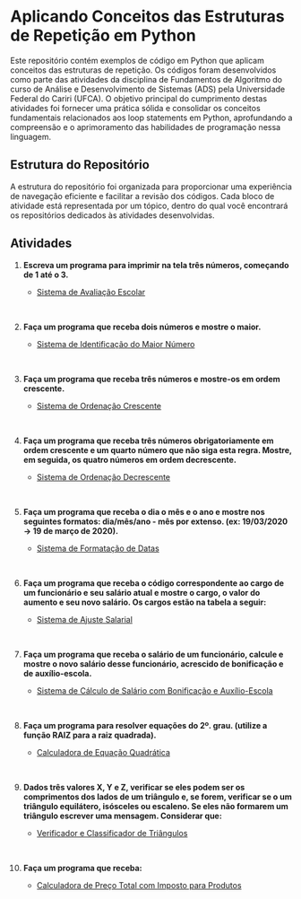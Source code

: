 # Aplicando Conceitos das Estruturas de Repetição em Python

Este repositório contém exemplos de código em Python que aplicam conceitos das estruturas de repetição. Os códigos foram desenvolvidos como parte das atividades da disciplina de Fundamentos de Algoritmo do curso de Análise e Desenvolvimento de Sistemas (ADS) pela Universidade Federal do Cariri (UFCA). O objetivo principal do cumprimento destas atividades foi fornecer uma prática sólida e consolidar os conceitos fundamentais relacionados aos loop statements em Python, aprofundando a compreensão e o aprimoramento das habilidades de programação nessa linguagem.

## Estrutura do Repositório

A estrutura do repositório foi organizada para proporcionar uma experiência de navegação eficiente e facilitar a revisão dos códigos. Cada bloco de atividade está representada por um tópico, dentro do qual você encontrará os repositórios dedicados às atividades desenvolvidas.

## Atividades

1. **Escreva um programa para imprimir na tela três números, começando de 1 até o 3.**<br>

   - [Sistema de Avaliação Escolar]()
<br>

2. **Faça um programa que receba dois números e mostre o maior.**
 
   - [Sistema de Identificação do Maior Número]()
<br> 

3. **Faça um programa que receba três números e mostre-os em ordem crescente.**

    - [Sistema de Ordenação Crescente]()
<br>
 
4. **Faça um programa que receba três números obrigatoriamente em ordem crescente e um quarto número que não siga esta regra. Mostre, em seguida, os quatro números em ordem decrescente.**

   - [Sistema de Ordenação Decrescente]()
<br>

5. **Faça um programa que receba o dia o mês e o ano e mostre nos seguintes formatos: dia/mês/ano - mês por extenso. (ex: 19/03/2020 -> 19 de março de 2020).**

    - [Sistema de Formatação de Datas]()
<br>

6. **Faça um programa que receba o código correspondente ao cargo de um funcionário e seu salário atual e mostre o cargo, o valor do aumento e seu novo salário. Os cargos estão na tabela a seguir:**<br>

   - [Sistema de Ajuste Salarial]()
<br>

7. **Faça um programa que receba o salário de um funcionário, calcule e mostre o novo salário desse funcionário, acrescido de bonificação e de auxílio-escola.**<br>
   
   - [Sistema de Cálculo de Salário com Bonificação e Auxílio-Escola]()
<br>

8. **Faça um programa para resolver equações do 2º. grau. (utilize a função RAIZ para a raiz quadrada).**
    
   - [Calculadora de Equação Quadrática]()
<br>

9. **Dados três valores X, Y e Z, verificar se eles podem ser os comprimentos dos lados de um triângulo e, se forem, verificar se o um triângulo equilátero, isósceles ou escaleno. Se eles não formarem um triângulo escrever uma mensagem. Considerar que:**

    - [Verificador e Classificador de Triângulos]()
<br>

10. **Faça um programa que receba:**

    - [Calculadora de Preço Total com Imposto para Produtos](https://github.com/devitruvius/algoritmo_calculadora_preco_produto_com_imposto/blob/main/algoritmo_calculadora_preco_produto_com_imposto.py)
